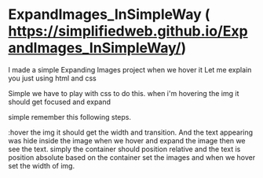 # ExpandImages_InSimpleWay ( https://simplifiedweb.github.io/ExpandImages_InSimpleWay/)
I made a simple Expanding Images project when we hover it Let me explain you just using html and css

Simple we have to play with css to do this.
when i'm hovering the img it should get focused and expand

simple remember this following steps.

:hover the img it should get the width and transition. 
And the text appearing was hide inside the image when we hover and expand the image then we see the text. simply
the container should position relative and the text is position absolute
based on the container set the images and when we hover set the width of img.
